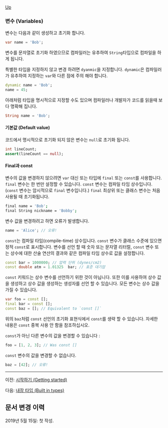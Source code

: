 [Up](./index.md)

### 변수 (Variables)

변수는 다음과 같이 생성하고 초기화 합니다.

```dart
var name = 'Bob';
```

변수를 문자열로 초기화 하였으므로 컴파일러는 유추하여 `String`타입으로 컴파일을 하게 됩니다.

특별한 타입을 지정하지 않고 변경 하려면 `dyanmic`을 지정합니다. `dynamic`은 컴파일러가 유추하여 지정하는 `var`와  다른 점에 주의 해야 합니다.

```dart
dynamic name = 'Bob';
name = 45;
```

아래처럼 타입을 명시적으로 지정할 수도 있으며 컴파일러나 개발자가 코드를 읽을때 보다 명확해 집니다. 

```dart
String name = 'Bob';
```

<p id="default-value"/>

#### 기본값 (Default value)

코드에서 명시적으로 초기화 되지 않은 변수는 `null`로 초기화 됩니다.

```dart
int lineCount;
assert(lineCount == null);
```

<p id="final-and-const"/>

#### Final과 const

변수의 값을 변경하지 않으려면 `var` 대신 또는 타입에 `final` 또는 `const`를 사용합니다. `final` 변수는 한 번만 설정할 수 있습니다. `const` 변수는 컴파일 타임 상수입니다. (`const` 변수는 암시적으로 `final` 변수입니다.) `final` 최상위 또는 클래스 변수는 처음 사용될 때 초기화됩니다.

```sh
final name = 'Bob';
final String nickname = 'Bobby';
```

변수 값을 변경하려고 하면 오류가 발생합니다.

```dart
name = 'Alice'; // 오류!
```

`const`는 컴파일 타임(compile-time) 상수입니다. `const` 변수가 클래스 수준에 있으면 정적 `const`로 표시합니다. 변수를 선언 할 때 숫자 또는 문자열 리터럴, `const` 변수 또는 상수에 대한 산술 연산의 결과와 같은 컴파일 타임 상수로 값을 설정합니다.

```dart
const bar = 1000000; // 압력 단위 (dynes/cm2)
const double atm = 1.01325  bar; // 표준 대기압
```

`const` 키워드는 상수 변수를 선언하기 위한 것이 아닙니다. 또한 이를 사용하여 상수 값을 생성하고 상수 값을 생성하는 생성자를 선언 할 수 있습니다. 모든 변수는 상수 값을 가질 수 있습니다.

```dart
var foo = const [];
final bar = const [];
const baz = []; // Equivalent to `const []`
```

위의 `baz`처럼 `const` 선언의 초기화 표현식에서 `const`를 생략 할 수 있습니다. 자세한 내용은 `const` 중복 사용 안 함을 참조하십시오.

`const`가 아닌 다른 변수의 값을 변경할 수 있습니다 :

```dart
foo = [1, 2, 3]; // Was const []
```

`const` 변수의 값을 변경할 수 없습니다.

```dart
baz = [42]; // 오류!
```

---

이전: [시작하기 (Getting started)](./getting_started.md)

다음: [내장 타입 (Built in types)](./built_in_types.md)

## 문서 변경 이력

2019년 5월 15일: 첫 작성.
